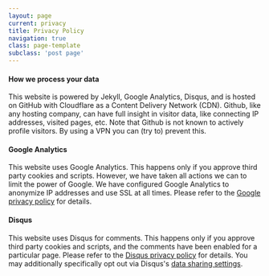 ```yaml
---
layout: page
current: privacy
title: Privacy Policy
navigation: true
class: page-template
subclass: 'post page'
---
```


#### How we process your data

This website is powered by Jekyll, Google Analytics, Disqus, and is hosted on
GitHub with Cloudflare as a Content Delivery Network (CDN). Github, like any
hosting company, can have full insight in visitor data, like connecting IP
addresses, visited pages, etc. Note that Github is not known to actively profile
visitors. By using a VPN you can (try to) prevent this.

#### Google Analytics

This website uses Google Analytics. This happens only if you approve third party
cookies and scripts. However, we have taken all actions we can to limit the
power of Google. We have configured Google Analytics to anonymize IP addresses
and use SSL at all times. Please refer to the
[Google privacy policy][google-policy] for details.

[google-policy]: https://policies.google.com/privacy

#### Disqus

This website uses Disqus for comments. This happens only if you approve third
party cookies and scripts, and the comments have been enabled for a particular
page. Please refer to the [Disqus privacy policy][disqus-policy] for details.
You may additionally specifically opt out via Disqus's
[data sharing settings][disqus-settings].

[disqus-policy]: https://help.disqus.com/en/articles/1717103-disqus-privacy-policy
[disqus-settings]: https://disqus.com/data-sharing-settings/
